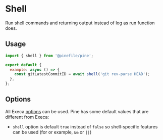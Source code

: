 # Shell

Run shell commands and returning output instead of log as [run](./run.md) function does.

## Usage

```js
import { shell } from '@pinefile/pine';

export default {
  example: async () => {
    const gitLatestCommitID = await shell('git rev-parse HEAD');
  },
};
```

## Options

All Execa [options](https://github.com/sindresorhus/execa#options) can be used. Pine has some default values that are different from Execa:

*  `shell` option is default `true` instead of `false` so shell-specific features can be used (for or example, `&&` or `||`)
